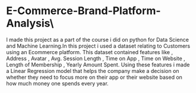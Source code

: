 # E-Commerce-Brand-Platform-Analysis\
I made this project as a part of the course i did on python for Data Science and Machine Learning.In this project i used a dataset relating to Customers using  an Ecommerce platform. This dataset contained features like , Address , Avatar , Avg. Session Length , Time on App , Time on Website ,  Length of Membership ,  Yearly Amount Spent. Using these features i made a Linear Regression model that helps the company make a decision on whether they need to focus more on their app or  their website based on how much money one spends every year.
